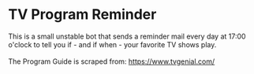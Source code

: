 # TV Program Reminder
This is a small unstable bot that sends a reminder mail every day at 17:00 o'clock to tell you if - and if when - your favorite TV shows play.
<br><br>
The Program Guide is scraped from: https://www.tvgenial.com/